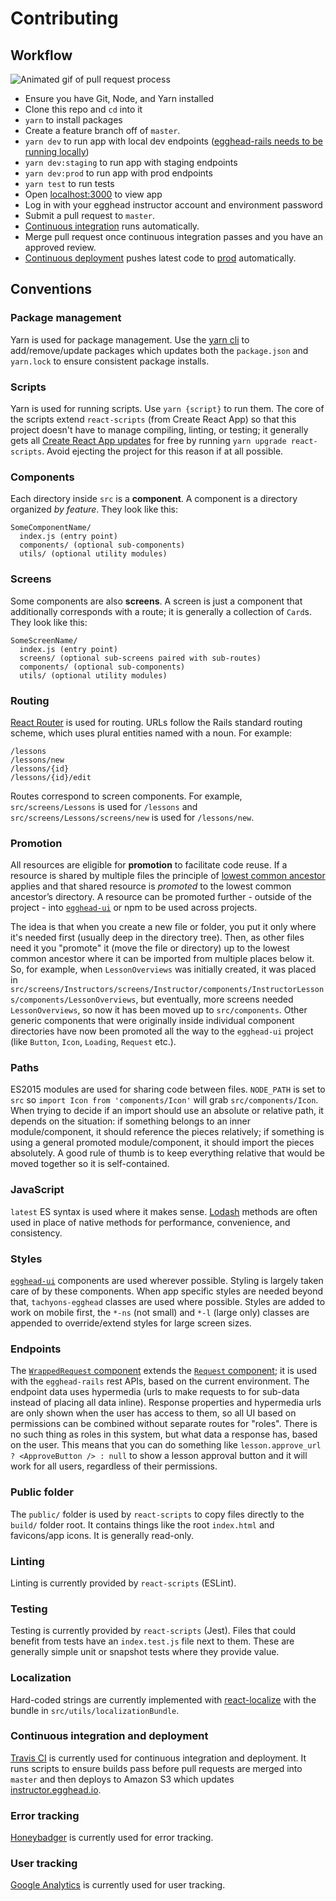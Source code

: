 # Contributing

## Workflow

![Animated gif of pull request process](https://cloud.githubusercontent.com/assets/5497885/20947829/3bd6ce70-bbce-11e6-86a5-9df6e067c8cc.gif)

- Ensure you have Git, Node, and Yarn installed
- Clone this repo and `cd` into it
- `yarn` to install packages
- Create a feature branch off of `master`.
- `yarn dev` to run app with local dev endpoints ([egghead-rails needs to be running locally](https://gist.github.com/trevordmiller/35dcf0a705b8cb610178f18a135ea6e3))
- `yarn dev:staging` to run app with staging endpoints
- `yarn dev:prod` to run app with prod endpoints
- `yarn test` to run tests
- Open [localhost:3000](http://localhost:3000) to view app
- Log in with your egghead instructor account and environment password
- Submit a pull request to `master`.
- [Continuous integration](https://travis-ci.org/eggheadio/egghead-instructor-center) runs automatically.
- Merge pull request once continuous integration passes and you have an approved review.
- [Continuous deployment](https://app.codeship.com/projects/183842) pushes latest code to [prod](https://instructor.egghead.io) automatically.


## Conventions

### Package management

Yarn is used for package management. Use the [yarn cli](https://yarnpkg.com/en/docs/usage) to add/remove/update packages which updates both the `package.json` and `yarn.lock` to ensure consistent package installs. 

### Scripts

Yarn is used for running scripts. Use `yarn {script}` to run them. The core of the scripts extend `react-scripts` (from Create React App) so that this project doesn't have to manage compiling, linting, or testing; it generally gets all [Create React App updates](https://github.com/facebookincubator/create-react-app/releases) for free by running `yarn upgrade react-scripts`. Avoid ejecting the project for this reason if at all possible.

### Components

Each directory inside `src` is a **component**. A component is a directory organized _by feature_. They look like this:

```
SomeComponentName/
  index.js (entry point)
  components/ (optional sub-components)
  utils/ (optional utility modules)
```

### Screens

Some components are also **screens**. A screen is just a component that additionally corresponds with a route; it is generally a collection of `Card`s. They look like this:

```
SomeScreenName/
  index.js (entry point)
  screens/ (optional sub-screens paired with sub-routes)
  components/ (optional sub-components)
  utils/ (optional utility modules)
```

### Routing

[React Router](https://reacttraining.com/react-router/) is used for routing. URLs follow the Rails standard routing scheme, which uses plural entities named with a noun. For example:

```
/lessons
/lessons/new
/lessons/{id}
/lessons/{id}/edit
```

Routes correspond to screen components. For example, `src/screens/Lessons` is used for `/lessons` and `src/screens/Lessons/screens/new` is used for `/lessons/new`.

### Promotion

All resources are eligible for **promotion** to facilitate code reuse. If a resource is shared by multiple files the principle of [lowest common ancestor](https://en.wikipedia.org/wiki/Lowest_common_ancestor) applies and that shared resource is _promoted_ to the lowest common ancestor’s directory. A resource can be promoted further - outside of the project - into [`egghead-ui`](https://styleguide.egghead.io) or npm to be used across projects.

The idea is that when you create a new file or folder, you put it only where it's needed first (usually deep in the directory tree). Then, as other files need it you "promote" it (move the file or directory) up to the lowest common ancestor where it can be imported from multiple places below it. So, for example, when `LessonOverviews` was initially created, it was placed in `src/screens/Instructors/screens/Instructor/components/InstructorLessons/components/LessonOverviews`, but eventually, more screens needed `LessonOverviews`, so now it has been moved up to `src/components`. Other generic components that were originally inside individual component directories have now been promoted all the way to the `egghead-ui` project (like `Button`, `Icon`, `Loading`, `Request` etc.).

### Paths

ES2015 modules are used for sharing code between files. `NODE_PATH` is set to `src` so `import Icon from 'components/Icon'` will grab `src/components/Icon`. When trying to decide if an import should use an absolute or relative path, it depends on the situation: if something belongs to an inner module/component, it should reference the pieces relatively; if something is using a general promoted module/component, it should import the pieces absolutely. A good rule of thumb is to keep everything relative that would be moved together so it is self-contained.

### JavaScript

`latest` ES syntax is used where it makes sense. [Lodash](lodash.com) methods are often used in place of native methods for performance, convenience, and consistency.

### Styles

[`egghead-ui`](https://styleguide.egghead.io) components are used wherever possible. Styling is largely taken care of by these components. When app specific styles are needed beyond that, `tachyons-egghead` classes are used where possible. Styles are added to work on mobile first, the `*-ns` (not small) and `*-l` (large only) classes are appended to override/extend styles for large screen sizes.

### Endpoints

The [`WrappedRequest` component](https://github.com/eggheadio/egghead-instructor-center/blob/master/src/components/WrappedRequest/index.js) extends the [`Request` component](https://styleguide.egghead.io); it is used with the `egghead-rails` rest APIs, based on the current environment. The endpoint data uses hypermedia (urls to make requests to for sub-data instead of placing all data inline). Response properties and hypermedia urls are only shown when the user has access to them, so all UI based on permissions can be combined without separate routes for "roles". There is no such thing as roles in this system, but what data a response has, based on the user. This means that you can do something like `lesson.approve_url ? <ApproveButton /> : null` to show a lesson approval button and it will work for all users, regardless of their permissions.

### Public folder

The `public/` folder is used by `react-scripts` to copy files directly to the `build/` folder root. It contains things like the root `index.html` and favicons/app icons. It is generally read-only.

### Linting

Linting is currently provided by `react-scripts` (ESLint).

### Testing

Testing is currently provided by `react-scripts` (Jest). Files that could benefit from tests have an `index.test.js` file next to them. These are generally simple unit or snapshot tests where they provide value.

### Localization

Hard-coded strings are currently implemented with [react-localize](https://www.npmjs.com/package/react-localize) with the bundle in `src/utils/localizationBundle`.

### Continuous integration and deployment

[Travis CI](https://travis-ci.org/eggheadio/egghead-instructor-center) is currently used for continuous integration and deployment. It runs scripts to ensure builds pass before pull requests are merged into `master` and then deploys to Amazon S3 which updates [instructor.egghead.io](https://instructor.egghead.io).

### Error tracking

[Honeybadger](https://app.honeybadger.io/projects/51180/faults?q=-is%3Aresolved+-is%3Aignored) is currently used for error tracking.

### User tracking

[Google Analytics](https://analytics.google.com/analytics/web/?authuser=1#report/defaultid/a36512724w134681887p138806178/) is currently used for user tracking.
